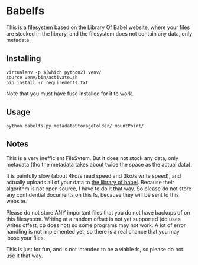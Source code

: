 # Babelfs

This is a filesystem based on the Library Of Babel website, where your files are stocked in the library, and the filesystem does not contain any data, only metadata.

## Installing 

```
virtualenv -p $(which python2) venv/
source venv/bin/activate.sh
pip install -r requirements.txt
```

Note that you must have fuse installed for it to work.

## Usage

```
python babelfs.py metadataStorageFolder/ mountPoint/ 
```

## Notes

This is a very inefficient FileSytem. But it does not stock any data, only metadata (tho the metadata takes about twice the space as the actual data).

It is painfully slow (about 4ko/s read speed and 3ko/s write speed), and actually uploads all of your data to [the library of babel](https://libraryofbabel.info/). Because their algorithm is not open source, I have to do it that way. So please do not store any confidential documents on this fs, because they will be sent to this website.

Please do not store ANY important files that you do not have backups of on this filesystem. Writing at a random offset is not yet supported (dd uses writes offest, cp does not) so some programs may not work. A lot of error handling is not implemented yet, so there is a real chance that you may loose your files.

This is just for fun, and is not intended to be a viable fs, so please do not use it that way.